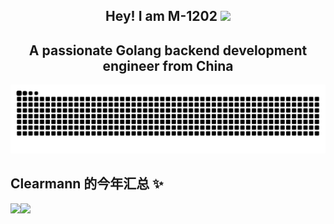 <p align="center">
<h2 height="200px" align="center">Hey! I am  M-1202 <img src="https://cdn.jsdelivr.net/gh/MaleWeb/picture/images/techblog/hi.gif" width="25"></h2>

<h2 align="center">A passionate Golang backend development engineer from China</h2>

<img src="https://raw.githubusercontent.com/clearmann/clearmann/output/github-contribution-grid-snake.svg"/>



## Clearmann 的今年汇总 ✨
<img align="" height="137px" src="https://github-readme-stats.vercel.app/api?username=clearmann&hide_title=true&hide_border=true&show_icons=true&include_all_commits=true&line_height=21&bg_color=0,EC6C6C,FFD479,FFFC79,73FA79&theme=graywhite" /><img align="" height="137px" src="https://github-readme-stats.vercel.app/api/top-langs/?username=clearmann&hide_title=true&hide_border=true&layout=compact&bg_color=0,73FA79,73FDFF,D783FF&theme=graywhite&locale=cn" />